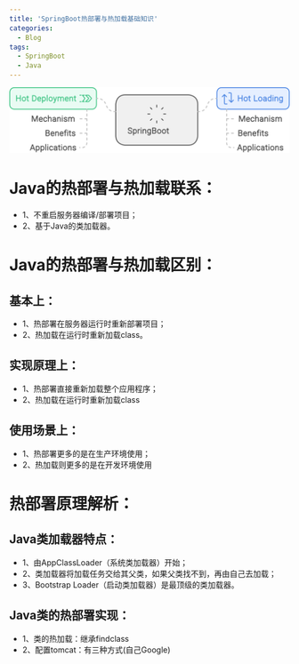 ```yaml
---
title: 'SpringBoot热部署与热加载基础知识'
categories:
  - Blog
tags: 
  - SpringBoot
  - Java
---
```


![](../../../assets/images/svg/20240824_springboot_hot_deploy_and_loading.svg)

<!--more-->

# Java的热部署与热加载联系：
- 1、不重启服务器编译/部署项目；
- 2、基于Java的类加载器。
# Java的热部署与热加载区别：
## 基本上：
- 1、热部署在服务器运行时重新部署项目；
- 2、热加载在运行时重新加载class。
## 实现原理上：
- 1、热部署直接重新加载整个应用程序；
- 2、热加载在运行时重新加载class
## 使用场景上：
- 1、热部署更多的是在生产环境使用；
- 2、热加载则更多的是在开发环境使用

# 热部署原理解析：
## Java类加载器特点：
- 1、由AppClassLoader（系统类加载器）开始； 
- 2、类加载器将加载任务交给其父类，如果父类找不到，再由自己去加载；
- 3、Bootstrap Loader（启动类加载器）是最顶级的类加载器。
## Java类的热部署实现：
- 1、类的热加载：继承findclass
- 2、配置tomcat：有三种方式(自己Google)